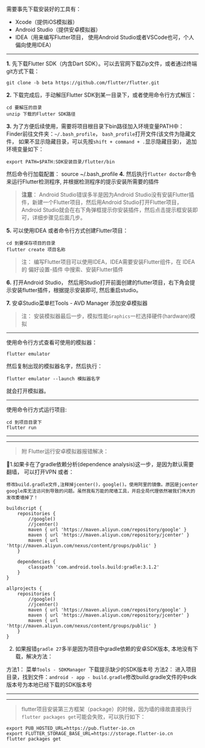 需要事先下载安装好的工具有：
* Xcode（提供iOS模拟器）
* Android Studio（提供安卓模拟器）
* IDEA（用来编写Flutter项目， 使用Android Studio或者VSCode也可，个人偏向使用IDEA）

---

**1.**  先下载Flutter SDK（内含Dart SDK）。可以去官网下载Zip文件，或者通过终端git方式下载：

`git clone -b beta https://github.com/flutter/flutter.git`

**2.** 下载完成后，手动解压Flutter SDK到某一目录下，或者使用命令行方式解压：
```
cd 要解压的目录
unzip 下载的Flutter SDK路径
```
**3.** 为了方便后续使用，需要将项目根目录下bin路径加入环境变量PATH中：
Finder前往文件夹：`~/.bash_profile`， `bash_profile`打开文件(该文件为隐藏文件， 如果不显示隐藏目录，可以先按`shift + command + .`显示隐藏目录)，
追加环境变量如下：
```
export PATH=$PATH:SDK安装目录/flutter/bin
```
然后命令行加载配置： source ~/.bash_profile
**4.** 然后执行`flutter doctor`命令来运行Flutter检测程序, 并根据检测程序的提示安装所需要的插件
> **注意**：
Android Studio错误多半是因为Android Studio没有安装Flutter插件，新建一个Flutter项目，然后用Android Studio打开Flutter项目，Android Studio就会在右下角弹框提示你安装插件，然后点击提示框安装即可，详细步骤见后面几步。

**5.** 可以使用IDEA 或者命令行方式创建Flutter项目：
```
cd 到要保存项目的目录
flutter create 项目名称
```
> 注： 编写Flutter项目可以使用IDEA，IDEA需要安装Flutter组件，在 IDEA的 偏好设置-插件 中搜索、安装Flutter插件


**6.** 打开Android Studio， 然后用Studio打开前面创建的flutter项目，右下角会提示安装flutter插件，根据提示安装即可, 然后重启studio。

**7.** 安卓Studio菜单栏Tools - AVD Manager 添加安卓模拟器
> 注： 安装模拟器最后一步，模拟性能`Graphics`一栏选择硬件(hardware)模拟


---

使用命令行方式查看可使用的模拟器：
```
flutter emulator
```
然后复制出现的模拟器名字，然后执行：
```
flutter emulator --launch 模拟器名字
```
就会打开模拟器。

---

使用命令行方式运行项目:
```
cd 到项目目录下
flutter run
```

---
---

> 附 Flutter运行安卓模拟器报错解决：

1.如果卡在了gradle依赖分析(dependence analysis)这一步，是因为默认需要翻墙， 可以打开VPN 或者：

```
修改build.gradle文件,注释掉jcenter()，google()。使用阿里的镜像。原因是jcenter google库无法访问到导致的问题。虽然我有万能的爬墙工具，开启全局代理依然被我们伟大的发改委墙掉了！

buildscript {
    repositories {
        //google()
        //jcenter()
        maven { url 'https://maven.aliyun.com/repository/google' }
        maven { url 'https://maven.aliyun.com/repository/jcenter' }
        maven { url 'http://maven.aliyun.com/nexus/content/groups/public' }
    }

    dependencies {
        classpath 'com.android.tools.build:gradle:3.1.2'
    }
}

allprojects {
    repositories {
        //google()
        //jcenter()
        maven { url 'https://maven.aliyun.com/repository/google' }
        maven { url 'https://maven.aliyun.com/repository/jcenter' }
        maven { url 'http://maven.aliyun.com/nexus/content/groups/public' }
    }
}
```

2. 如果报错`gradle 27`多半是因为项目中gradle依赖的安卓SDK版本, 本地没有下载，解决方法：

方法1： 菜单`Tools - SDKManager `下载提示缺少的SDK版本号
方法2： 进入项目目录，找到文件：`android - app - build.gradle`修改build.gradle文件的中sdk版本号为本地已经下载的SDK版本号


---
---

> flutter项目安装第三方框架（package）的时候，因为墙的缘故直接执行`flutter packages get`可能会失败，可以执行如下：
```
export PUB_HOSTED_URL=https://pub.flutter-io.cn  
export FLUTTER_STORAGE_BASE_URL=https://storage.flutter-io.cn  
flutter packages get
```
